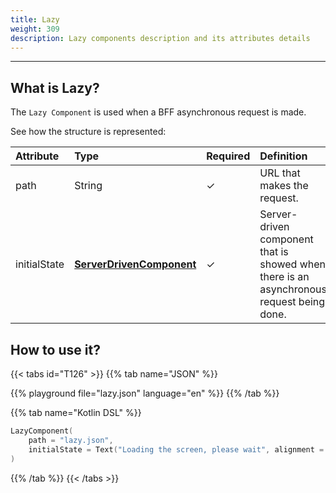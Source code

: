 ```yaml
---
title: Lazy
weight: 309
description: Lazy components description and its attributes details
---
```


---

## What is Lazy?

The `Lazy Component` is used when a BFF asynchronous request is made.

See how the structure is represented:

| Attribute    | Type                                              | Required | Definition                                                                               |
| :----------- | :------------------------------------------------ | :------- | :--------------------------------------------------------------------------------------- |
| path         | String                                            | ✓        | URL that makes the request.                                                              |
| initialState | [**ServerDrivenComponent**](/home/api/components) | ✓        | Server-driven component that is showed when there is an asynchronous request being done. |

## How to use it?

{{< tabs id="T126" >}}
{{% tab name="JSON" %}}

<!-- json-playground:lazy.json
{
  "_beagleComponent_": "beagle:lazycomponent",
  "path": "lazy.json",
  "initialState": {
    "_beagleComponent_": "beagle:text",
    "text": "Loading the screen, please wait",
    "alignment": "CENTER"
  }
}
-->

{{% playground file="lazy.json" language="en" %}}
{{% /tab %}}

{{% tab name="Kotlin DSL" %}}

```kotlin
LazyComponent(
    path = "lazy.json",
    initialState = Text("Loading the screen, please wait", alignment = TextAlignment.CENTER)
)
```

{{% /tab %}}
{{< /tabs >}}
